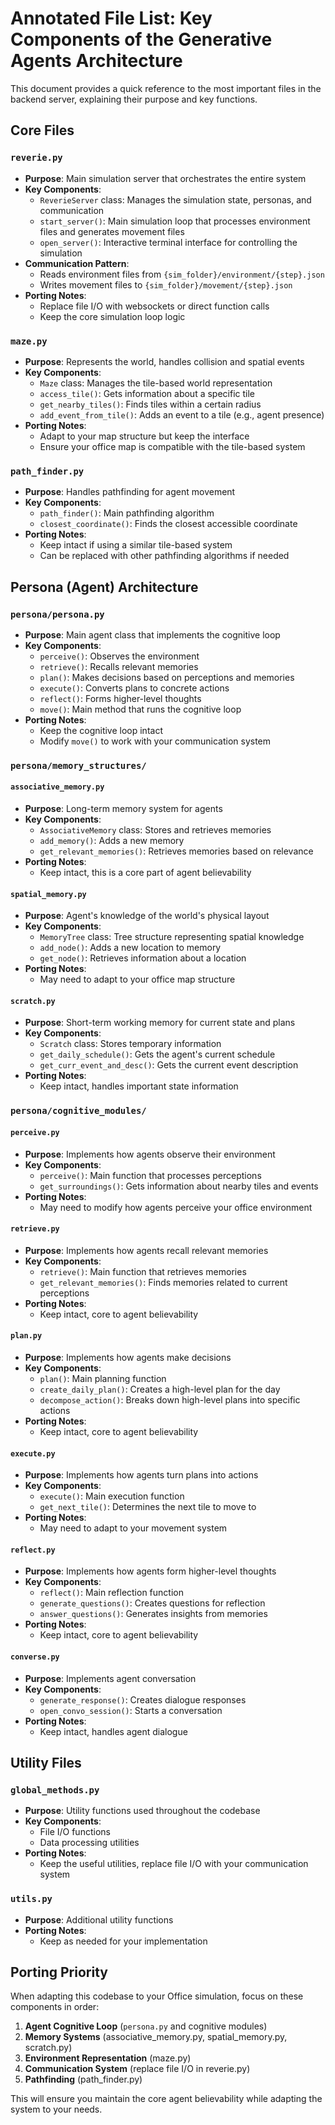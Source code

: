 # Annotated File List: Key Components of the Generative Agents Architecture

This document provides a quick reference to the most important files in the backend server, explaining their purpose and key functions.

## Core Files

### `reverie.py`
- **Purpose**: Main simulation server that orchestrates the entire system
- **Key Components**:
  - `ReverieServer` class: Manages the simulation state, personas, and communication
  - `start_server()`: Main simulation loop that processes environment files and generates movement files
  - `open_server()`: Interactive terminal interface for controlling the simulation
- **Communication Pattern**: 
  - Reads environment files from `{sim_folder}/environment/{step}.json`
  - Writes movement files to `{sim_folder}/movement/{step}.json`
- **Porting Notes**: 
  - Replace file I/O with websockets or direct function calls
  - Keep the core simulation loop logic

### `maze.py`
- **Purpose**: Represents the world, handles collision and spatial events
- **Key Components**:
  - `Maze` class: Manages the tile-based world representation
  - `access_tile()`: Gets information about a specific tile
  - `get_nearby_tiles()`: Finds tiles within a certain radius
  - `add_event_from_tile()`: Adds an event to a tile (e.g., agent presence)
- **Porting Notes**: 
  - Adapt to your map structure but keep the interface
  - Ensure your office map is compatible with the tile-based system

### `path_finder.py`
- **Purpose**: Handles pathfinding for agent movement
- **Key Components**:
  - `path_finder()`: Main pathfinding algorithm
  - `closest_coordinate()`: Finds the closest accessible coordinate
- **Porting Notes**: 
  - Keep intact if using a similar tile-based system
  - Can be replaced with other pathfinding algorithms if needed

## Persona (Agent) Architecture

### `persona/persona.py`
- **Purpose**: Main agent class that implements the cognitive loop
- **Key Components**:
  - `perceive()`: Observes the environment
  - `retrieve()`: Recalls relevant memories
  - `plan()`: Makes decisions based on perceptions and memories
  - `execute()`: Converts plans to concrete actions
  - `reflect()`: Forms higher-level thoughts
  - `move()`: Main method that runs the cognitive loop
- **Porting Notes**: 
  - Keep the cognitive loop intact
  - Modify `move()` to work with your communication system

### `persona/memory_structures/`

#### `associative_memory.py`
- **Purpose**: Long-term memory system for agents
- **Key Components**:
  - `AssociativeMemory` class: Stores and retrieves memories
  - `add_memory()`: Adds a new memory
  - `get_relevant_memories()`: Retrieves memories based on relevance
- **Porting Notes**: 
  - Keep intact, this is a core part of agent believability

#### `spatial_memory.py`
- **Purpose**: Agent's knowledge of the world's physical layout
- **Key Components**:
  - `MemoryTree` class: Tree structure representing spatial knowledge
  - `add_node()`: Adds a new location to memory
  - `get_node()`: Retrieves information about a location
- **Porting Notes**: 
  - May need to adapt to your office map structure

#### `scratch.py`
- **Purpose**: Short-term working memory for current state and plans
- **Key Components**:
  - `Scratch` class: Stores temporary information
  - `get_daily_schedule()`: Gets the agent's current schedule
  - `get_curr_event_and_desc()`: Gets the current event description
- **Porting Notes**: 
  - Keep intact, handles important state information

### `persona/cognitive_modules/`

#### `perceive.py`
- **Purpose**: Implements how agents observe their environment
- **Key Components**:
  - `perceive()`: Main function that processes perceptions
  - `get_surroundings()`: Gets information about nearby tiles and events
- **Porting Notes**: 
  - May need to modify how agents perceive your office environment

#### `retrieve.py`
- **Purpose**: Implements how agents recall relevant memories
- **Key Components**:
  - `retrieve()`: Main function that retrieves memories
  - `get_relevant_memories()`: Finds memories related to current perceptions
- **Porting Notes**: 
  - Keep intact, core to agent believability

#### `plan.py`
- **Purpose**: Implements how agents make decisions
- **Key Components**:
  - `plan()`: Main planning function
  - `create_daily_plan()`: Creates a high-level plan for the day
  - `decompose_action()`: Breaks down high-level plans into specific actions
- **Porting Notes**: 
  - Keep intact, core to agent believability

#### `execute.py`
- **Purpose**: Implements how agents turn plans into actions
- **Key Components**:
  - `execute()`: Main execution function
  - `get_next_tile()`: Determines the next tile to move to
- **Porting Notes**: 
  - May need to adapt to your movement system

#### `reflect.py`
- **Purpose**: Implements how agents form higher-level thoughts
- **Key Components**:
  - `reflect()`: Main reflection function
  - `generate_questions()`: Creates questions for reflection
  - `answer_questions()`: Generates insights from memories
- **Porting Notes**: 
  - Keep intact, core to agent believability

#### `converse.py`
- **Purpose**: Implements agent conversation
- **Key Components**:
  - `generate_response()`: Creates dialogue responses
  - `open_convo_session()`: Starts a conversation
- **Porting Notes**: 
  - Keep intact, handles agent dialogue

## Utility Files

### `global_methods.py`
- **Purpose**: Utility functions used throughout the codebase
- **Key Components**:
  - File I/O functions
  - Data processing utilities
- **Porting Notes**: 
  - Keep the useful utilities, replace file I/O with your communication system

### `utils.py`
- **Purpose**: Additional utility functions
- **Porting Notes**: 
  - Keep as needed for your implementation

## Porting Priority

When adapting this codebase to your Office simulation, focus on these components in order:

1. **Agent Cognitive Loop** (`persona.py` and cognitive modules)
2. **Memory Systems** (associative_memory.py, spatial_memory.py, scratch.py)
3. **Environment Representation** (maze.py)
4. **Communication System** (replace file I/O in reverie.py)
5. **Pathfinding** (path_finder.py)

This will ensure you maintain the core agent believability while adapting the system to your needs.
